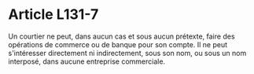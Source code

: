 # Article L131-7

Un courtier ne peut, dans aucun cas et sous aucun prétexte, faire des opérations de commerce ou de banque pour son compte.   Il ne peut s'intéresser directement ni indirectement, sous son nom, ou sous un nom interposé, dans aucune entreprise commerciale.